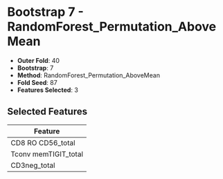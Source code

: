 # Bootstrap 7 - RandomForest_Permutation_AboveMean

- **Outer Fold**: 40
- **Bootstrap**: 7
- **Method**: RandomForest_Permutation_AboveMean
- **Fold Seed**: 87
- **Features Selected**: 3

## Selected Features

| Feature |
|---------|
| CD8 RO CD56_total |
| Tconv memTIGIT_total |
| CD3neg_total |
